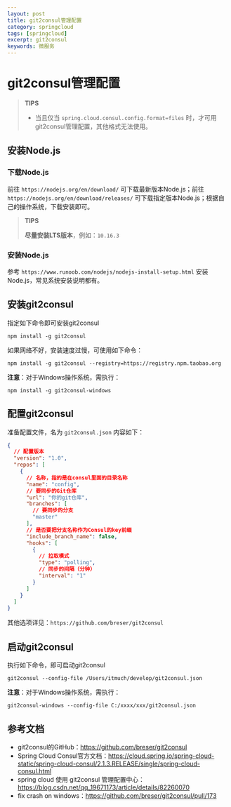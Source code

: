 ```yaml
---
layout: post
title: git2consul管理配置
category: springcloud
tags: [springcloud]
excerpt: git2consul
keywords: 微服务
---
```


# git2consul管理配置

> **TIPS**
>
> * 当且仅当 `spring.cloud.consul.config.format=files` 时，才可用git2consul管理配置，其他格式无法使用。

## 安装Node.js

### 下载Node.js

前往 `https://nodejs.org/en/download/` 可下载最新版本Node.js；前往 `https://nodejs.org/en/download/releases/` 可下载指定版本Node.js；根据自己的操作系统，下载安装即可。

> **TIPS**
>
> **尽量安装LTS版本**，例如：`10.16.3` 

### 安装Node.js

参考 `https://www.runoob.com/nodejs/nodejs-install-setup.html` 安装Node.js，常见系统安装说明都有。



## 安装git2consul

指定如下命令即可安装git2consul

```shell
npm install -g git2consul
```

如果网络不好，安装速度过慢，可使用如下命令：

```shell
npm install -g git2consul --registry=https://registry.npm.taobao.org
```

**注意**：对于Windows操作系统，需执行：

```shell
npm install -g git2consul-windows
```



## 配置git2consul

准备配置文件，名为 `git2consul.json` 内容如下：

```json
{
  // 配置版本
  "version": "1.0",
  "repos": [
    {
      // 名称，指的是在consul里面的目录名称
      "name": "config",
      // 要同步的Git仓库
      "url": "你的git仓库",
      "branches": [
        // 要同步的分支
        "master"
      ],
      // 是否要把分支名称作为Consul的key前缀
      "include_branch_name": false,
      "hooks": [
        {
          // 拉取模式
          "type": "polling",
          // 同步的间隔（分钟）
          "interval": "1"
        }
      ]
    }
  ]
}
```

其他选项详见：`https://github.com/breser/git2consul`



## 启动git2consul

执行如下命令，即可启动git2consul

```shell
git2consul --config-file /Users/itmuch/develop/git2consul.json
```

**注意**：对于Windows操作系统，需执行：

```shell
git2consul-windows --config-file C:/xxxx/xxx/git2consul.json
```



## 参考文档

* git2consul的GitHub：<https://github.com/breser/git2consul>
* Spring Cloud Consul官方文档：<https://cloud.spring.io/spring-cloud-static/spring-cloud-consul/2.1.3.RELEASE/single/spring-cloud-consul.html>
* spring cloud 使用 git2consul 管理配置中心：<https://blog.csdn.net/qq_19671173/article/details/82260070>
* fix crash on windows：<https://github.com/breser/git2consul/pull/173>

